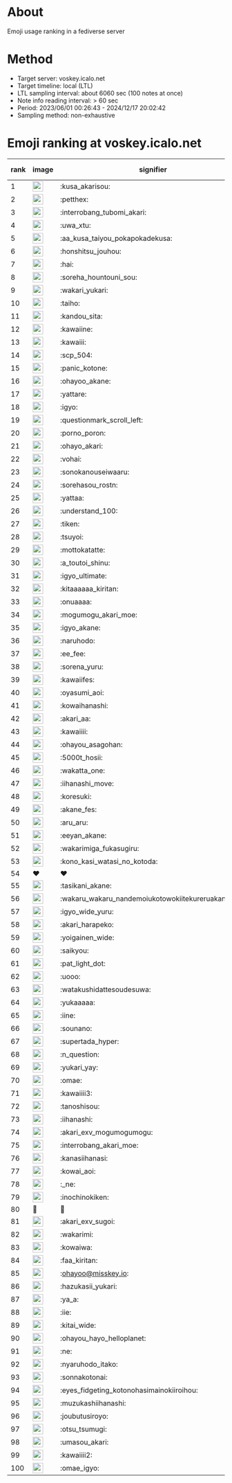 # About
Emoji usage ranking in a fediverse server

# Method
- Target server: voskey.icalo.net
- Target timeline: local (LTL)
- LTL sampling interval: about 6060 sec (100 notes at once)
- Note info reading interval: > 60 sec
- Period: 2023/06/01 00:26:43 - 2024/12/17 20:02:42 
- Sampling method: non-exhaustive

# Emoji ranking at voskey.icalo.net

|rank|image|signifier|type|frequency score|
|----|----|----|----|----|
|1|<img height="24" src="https://voskey.icalo.net/emoji/kusa_akarisou.webp">|:kusa_akarisou:|custom|35996|
|2|<img height="24" src="https://voskey.icalo.net/emoji/petthex.webp">|:petthex:|custom|28270|
|3|<img height="24" src="https://voskey.icalo.net/emoji/interrobang_tubomi_akari.webp">|:interrobang_tubomi_akari:|custom|14640|
|4|<img height="24" src="https://voskey.icalo.net/emoji/uwa_xtu.webp">|:uwa_xtu:|custom|12576|
|5|<img height="24" src="https://voskey.icalo.net/emoji/aa_kusa_taiyou_pokapokadekusa.webp">|:aa_kusa_taiyou_pokapokadekusa:|custom|11529|
|6|<img height="24" src="https://voskey.icalo.net/emoji/honshitsu_jouhou.webp">|:honshitsu_jouhou:|custom|10200|
|7|<img height="24" src="https://voskey.icalo.net/emoji/hai.webp">|:hai:|custom|8717|
|8|<img height="24" src="https://voskey.icalo.net/emoji/soreha_hountouni_sou.webp">|:soreha_hountouni_sou:|custom|7503|
|9|<img height="24" src="https://voskey.icalo.net/emoji/wakari_yukari.webp">|:wakari_yukari:|custom|7189|
|10|<img height="24" src="https://voskey.icalo.net/emoji/taiho.webp">|:taiho:|custom|6962|
|11|<img height="24" src="https://voskey.icalo.net/emoji/kandou_sita.webp">|:kandou_sita:|custom|6917|
|12|<img height="24" src="https://voskey.icalo.net/emoji/kawaiine.webp">|:kawaiine:|custom|6714|
|13|<img height="24" src="https://voskey.icalo.net/emoji/kawaiii.webp">|:kawaiii:|custom|6669|
|14|<img height="24" src="https://voskey.icalo.net/emoji/scp_504.webp">|:scp_504:|custom|6008|
|15|<img height="24" src="https://voskey.icalo.net/emoji/panic_kotone.webp">|:panic_kotone:|custom|5688|
|16|<img height="24" src="https://voskey.icalo.net/emoji/ohayoo_akane.webp">|:ohayoo_akane:|custom|5298|
|17|<img height="24" src="https://voskey.icalo.net/emoji/yattare.webp">|:yattare:|custom|4956|
|18|<img height="24" src="https://voskey.icalo.net/emoji/igyo.webp">|:igyo:|custom|4909|
|19|<img height="24" src="https://voskey.icalo.net/emoji/questionmark_scroll_left.webp">|:questionmark_scroll_left:|custom|4763|
|20|<img height="24" src="https://voskey.icalo.net/emoji/porno_poron.webp">|:porno_poron:|custom|4552|
|21|<img height="24" src="https://voskey.icalo.net/emoji/ohayo_akari.webp">|:ohayo_akari:|custom|4441|
|22|<img height="24" src="https://voskey.icalo.net/emoji/vohai.webp">|:vohai:|custom|4412|
|23|<img height="24" src="https://voskey.icalo.net/emoji/sonokanouseiwaaru.webp">|:sonokanouseiwaaru:|custom|4394|
|24|<img height="24" src="https://voskey.icalo.net/emoji/sorehasou_rostn.webp">|:sorehasou_rostn:|custom|4394|
|25|<img height="24" src="https://voskey.icalo.net/emoji/yattaa.webp">|:yattaa:|custom|4109|
|26|<img height="24" src="https://voskey.icalo.net/emoji/understand_100.webp">|:understand_100:|custom|3892|
|27|<img height="24" src="https://voskey.icalo.net/emoji/tiken.webp">|:tiken:|custom|3826|
|28|<img height="24" src="https://voskey.icalo.net/emoji/tsuyoi.webp">|:tsuyoi:|custom|3786|
|29|<img height="24" src="https://voskey.icalo.net/emoji/mottokatatte.webp">|:mottokatatte:|custom|3722|
|30|<img height="24" src="https://voskey.icalo.net/emoji/a_toutoi_shinu.webp">|:a_toutoi_shinu:|custom|3619|
|31|<img height="24" src="https://voskey.icalo.net/emoji/igyo_ultimate.webp">|:igyo_ultimate:|custom|3510|
|32|<img height="24" src="https://voskey.icalo.net/emoji/kitaaaaaa_kiritan.webp">|:kitaaaaaa_kiritan:|custom|3378|
|33|<img height="24" src="https://voskey.icalo.net/emoji/onuaaaa.webp">|:onuaaaa:|custom|3299|
|34|<img height="24" src="https://voskey.icalo.net/emoji/mogumogu_akari_moe.webp">|:mogumogu_akari_moe:|custom|3065|
|35|<img height="24" src="https://voskey.icalo.net/emoji/igyo_akane.webp">|:igyo_akane:|custom|3063|
|36|<img height="24" src="https://voskey.icalo.net/emoji/naruhodo.webp">|:naruhodo:|custom|3035|
|37|<img height="24" src="https://voskey.icalo.net/emoji/ee_fee.webp">|:ee_fee:|custom|3013|
|38|<img height="24" src="https://voskey.icalo.net/emoji/sorena_yuru.webp">|:sorena_yuru:|custom|2930|
|39|<img height="24" src="https://voskey.icalo.net/emoji/kawaiifes.webp">|:kawaiifes:|custom|2907|
|40|<img height="24" src="https://voskey.icalo.net/emoji/oyasumi_aoi.webp">|:oyasumi_aoi:|custom|2897|
|41|<img height="24" src="https://voskey.icalo.net/emoji/kowaihanashi.webp">|:kowaihanashi:|custom|2813|
|42|<img height="24" src="https://voskey.icalo.net/emoji/akari_aa.webp">|:akari_aa:|custom|2789|
|43|<img height="24" src="https://voskey.icalo.net/emoji/kawaiiii.webp">|:kawaiiii:|custom|2745|
|44|<img height="24" src="https://voskey.icalo.net/emoji/ohayou_asagohan.webp">|:ohayou_asagohan:|custom|2645|
|45|<img height="24" src="https://voskey.icalo.net/emoji/5000t_hosii.webp">|:5000t_hosii:|custom|2641|
|46|<img height="24" src="https://voskey.icalo.net/emoji/wakatta_one.webp">|:wakatta_one:|custom|2586|
|47|<img height="24" src="https://voskey.icalo.net/emoji/iihanashi_move.webp">|:iihanashi_move:|custom|2567|
|48|<img height="24" src="https://voskey.icalo.net/emoji/koresuki.webp">|:koresuki:|custom|2560|
|49|<img height="24" src="https://voskey.icalo.net/emoji/akane_fes.webp">|:akane_fes:|custom|2531|
|50|<img height="24" src="https://voskey.icalo.net/emoji/aru_aru.webp">|:aru_aru:|custom|2528|
|51|<img height="24" src="https://voskey.icalo.net/emoji/eeyan_akane.webp">|:eeyan_akane:|custom|2514|
|52|<img height="24" src="https://voskey.icalo.net/emoji/wakarimiga_fukasugiru.webp">|:wakarimiga_fukasugiru:|custom|2511|
|53|<img height="24" src="https://voskey.icalo.net/emoji/kono_kasi_watasi_no_kotoda.webp">|:kono_kasi_watasi_no_kotoda:|custom|2435|
|54|❤|❤|unicode|2403|
|55|<img height="24" src="https://voskey.icalo.net/emoji/tasikani_akane.webp">|:tasikani_akane:|custom|2395|
|56|<img height="24" src="https://voskey.icalo.net/emoji/wakaru_wakaru_nandemoiukotowokiitekureruakanetyan.webp">|:wakaru_wakaru_nandemoiukotowokiitekureruakanetyan:|custom|2367|
|57|<img height="24" src="https://voskey.icalo.net/emoji/igyo_wide_yuru.webp">|:igyo_wide_yuru:|custom|2330|
|58|<img height="24" src="https://voskey.icalo.net/emoji/akari_harapeko.webp">|:akari_harapeko:|custom|2307|
|59|<img height="24" src="https://voskey.icalo.net/emoji/yoigainen_wide.webp">|:yoigainen_wide:|custom|2260|
|60|<img height="24" src="https://voskey.icalo.net/emoji/saikyou.webp">|:saikyou:|custom|2252|
|61|<img height="24" src="https://voskey.icalo.net/emoji/pat_light_dot.webp">|:pat_light_dot:|custom|2248|
|62|<img height="24" src="https://voskey.icalo.net/emoji/uooo.webp">|:uooo:|custom|2220|
|63|<img height="24" src="https://voskey.icalo.net/emoji/watakushidattesoudesuwa.webp">|:watakushidattesoudesuwa:|custom|2204|
|64|<img height="24" src="https://voskey.icalo.net/emoji/yukaaaaa.webp">|:yukaaaaa:|custom|2183|
|65|<img height="24" src="https://voskey.icalo.net/emoji/iine.webp">|:iine:|custom|2067|
|66|<img height="24" src="https://voskey.icalo.net/emoji/sounano.webp">|:sounano:|custom|2058|
|67|<img height="24" src="https://voskey.icalo.net/emoji/supertada_hyper.webp">|:supertada_hyper:|custom|2024|
|68|<img height="24" src="https://voskey.icalo.net/emoji/n_question.webp">|:n_question:|custom|1958|
|69|<img height="24" src="https://voskey.icalo.net/emoji/yukari_yay.webp">|:yukari_yay:|custom|1953|
|70|<img height="24" src="https://voskey.icalo.net/emoji/omae.webp">|:omae:|custom|1921|
|71|<img height="24" src="https://voskey.icalo.net/emoji/kawaiiii3.webp">|:kawaiiii3:|custom|1911|
|72|<img height="24" src="https://voskey.icalo.net/emoji/tanoshisou.webp">|:tanoshisou:|custom|1902|
|73|<img height="24" src="https://voskey.icalo.net/emoji/iihanashi.webp">|:iihanashi:|custom|1831|
|74|<img height="24" src="https://voskey.icalo.net/emoji/akari_exv_mogumogumogu.webp">|:akari_exv_mogumogumogu:|custom|1828|
|75|<img height="24" src="https://voskey.icalo.net/emoji/interrobang_akari_moe.webp">|:interrobang_akari_moe:|custom|1776|
|76|<img height="24" src="https://voskey.icalo.net/emoji/kanasiihanasi.webp">|:kanasiihanasi:|custom|1767|
|77|<img height="24" src="https://voskey.icalo.net/emoji/kowai_aoi.webp">|:kowai_aoi:|custom|1763|
|78|<img height="24" src="https://voskey.icalo.net/emoji/_ne.webp">|:_ne:|custom|1742|
|79|<img height="24" src="https://voskey.icalo.net/emoji/inochinokiken.webp">|:inochinokiken:|custom|1706|
|80|🤔|🤔|unicode|1700|
|81|<img height="24" src="https://voskey.icalo.net/emoji/akari_exv_sugoi.webp">|:akari_exv_sugoi:|custom|1687|
|82|<img height="24" src="https://voskey.icalo.net/emoji/wakarimi.webp">|:wakarimi:|custom|1678|
|83|<img height="24" src="https://voskey.icalo.net/emoji/kowaiwa.webp">|:kowaiwa:|custom|1671|
|84|<img height="24" src="https://voskey.icalo.net/emoji/faa_kiritan.webp">|:faa_kiritan:|custom|1656|
|85|<img height="24" src="https://voskey.icalo.net/emoji/ohayoo.webp">|:ohayoo@misskey.io:|custom|1654|
|86|<img height="24" src="https://voskey.icalo.net/emoji/hazukasii_yukari.webp">|:hazukasii_yukari:|custom|1622|
|87|<img height="24" src="https://voskey.icalo.net/emoji/ya_a.webp">|:ya_a:|custom|1620|
|88|<img height="24" src="https://voskey.icalo.net/emoji/iie.webp">|:iie:|custom|1615|
|89|<img height="24" src="https://voskey.icalo.net/emoji/kitai_wide.webp">|:kitai_wide:|custom|1608|
|90|<img height="24" src="https://voskey.icalo.net/emoji/ohayou_hayo_helloplanet.webp">|:ohayou_hayo_helloplanet:|custom|1608|
|91|<img height="24" src="https://voskey.icalo.net/emoji/ne.webp">|:ne:|custom|1588|
|92|<img height="24" src="https://voskey.icalo.net/emoji/nyaruhodo_itako.webp">|:nyaruhodo_itako:|custom|1545|
|93|<img height="24" src="https://voskey.icalo.net/emoji/sonnakotonai.webp">|:sonnakotonai:|custom|1516|
|94|<img height="24" src="https://voskey.icalo.net/emoji/eyes_fidgeting_kotonohasimainokiiroihou.webp">|:eyes_fidgeting_kotonohasimainokiiroihou:|custom|1497|
|95|<img height="24" src="https://voskey.icalo.net/emoji/muzukashiihanashi.webp">|:muzukashiihanashi:|custom|1458|
|96|<img height="24" src="https://voskey.icalo.net/emoji/joubutusiroyo.webp">|:joubutusiroyo:|custom|1453|
|97|<img height="24" src="https://voskey.icalo.net/emoji/otsu_tsumugi.webp">|:otsu_tsumugi:|custom|1444|
|98|<img height="24" src="https://voskey.icalo.net/emoji/umasou_akari.webp">|:umasou_akari:|custom|1409|
|99|<img height="24" src="https://voskey.icalo.net/emoji/kawaiiii2.webp">|:kawaiiii2:|custom|1407|
|100|<img height="24" src="https://voskey.icalo.net/emoji/omae_igyo.webp">|:omae_igyo:|custom|1385|
